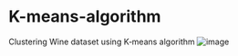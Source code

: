 # K-means-algorithm
 Clustering Wine dataset using K‑means algorithm
![image](https://user-images.githubusercontent.com/50944025/196932829-48b2806d-99fe-4f4c-860e-cc7ed96e1424.png)
